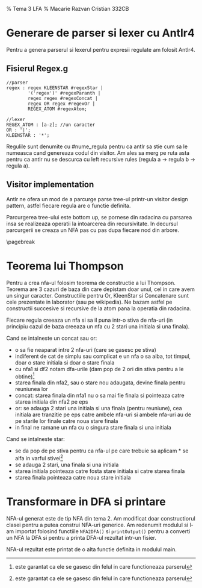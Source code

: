 % Tema 3 LFA
% Macarie Razvan Cristian 332CB

# Generare de parser si lexer cu Antlr4  

Pentru a genera parserul si lexerul pentru expresii regulate am folosit Antlr4.   


## Fisierul Regex.g 
```
//parser
regex : regex KLEENSTAR #regexStar |
        '('regex')' #regexParanth |
        regex regex #regexConcat |
        regex OR regex #regexOr |
        REGEX_ATOM #regexAtom;

//lexer
REGEX_ATOM : [a-z]; //un caracter
OR : '|';
KLEENSTAR : '*';

```

Regulile sunt denumite cu #nume_regula pentru ca antlr sa stie cum sa le numeasca cand genereaza codul din visitor.
Am ales sa merg pe ruta asta pentru ca antlr nu se descurca cu left recursive rules (regula a -> regula b -> regula a).
 
## Visitor implementation
Antlr ne ofera un mod de a parcurge parse tree-ul printr-un visitor design pattern, astfel fiecare regula are o functie definita.  

Parcurgerea tree-ului este bottom up, se pornese din radacina cu parsarea insa se realizeaza operatii la intoarcerea din recursivitate. 
In decursul parcurgerii se creaza un NFA pas cu pas dupa fiecare nod din arbore.

\pagebreak

# Teorema lui Thompson
Pentru a crea nfa-ul folosim teorema de constructie a lui Thompson. Teorema are 3 cazuri de baza din care depistam doar unul, cel in care avem un singur caracter.
Constructiile pentru Or, KleenStar si Concatenare sunt cele prezentate in laborator (sau pe wikipedia). Ne bazam astfel pe constructii succesive si recursive de la
atom pana la operatia din radacina.

Fiecare regula creeaza un nfa si sa il puna intr-o stiva de nfa-uri (in principiu cazul de baza creeaza un nfa cu 2 stari una initiala si una finala).  

Cand se intalneste un concat sau or:  

* o sa fie neaparat intre 2 nfa-uri (care se gasesc pe stiva)  
* indiferent de cat de simplu sau complicat e un nfa o sa aiba, tot timpul, doar o stare initiala si doar o stare finala  
* cu nfa1 si df2 notam dfa-urile (dam pop de 2 ori din stiva pentru a le obtine)[^1]  
* starea finala din nfa2, sau o stare nou adaugata, devine finala pentru reuniunea lor
* concat: starea finala din nfa1 nu o sa mai fie finala si pointeaza catre starea initiala din nfa2 pe eps  
* or: se adauga 2 stari una initiala si una finala (pentru reuniune), cea initiala are tranzitie pe eps catre ambele nfa-uri si ambele nfa-uri au de pe starile lor finale catre noua stare finala  
* in final ne ramane un nfa cu o singura stare finala si una initiala

Cand se intalneste star:  

* se da pop de pe stiva pentru ca nfa-ul pe care trebuie sa aplicam * se alfa in varful stivei[^1]   
* se adauga 2 stari, una finala si una initiala  
* starea initiala pointeaza catre fosta stare initiala si catre starea finala  
* starea finala pointeaza catre noua stare initiala  

# Transformare in DFA si printare
NFA-ul generat este de tip NFA din tema 2. Am modificat doar constructiorul clasei pentru a putea construi NFA-uri generice.
Am redenumit modulul si l-am importat folosind functiile ```NFA2DFA()``` si ```printOutput()``` pentru a converti un NFA la DFA
si pentru a printa DFA-ul rezultat intr-un fisier.

NFA-ul rezultat este printat de o alta functie definita in modulul main.


[^1]: este garantat ca ele se gasesc din felul in care functioneaza parserul